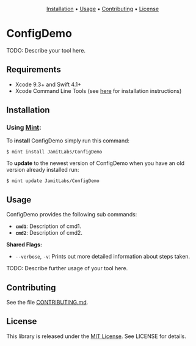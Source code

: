 <p align="center">
    <a href="#installation">Installation</a>
  • <a href="#usage">Usage</a>
  • <a href="#contributing">Contributing</a>
  • <a href="#license">License</a>
</p>

# ConfigDemo

TODO: Describe your tool here.

## Requirements

- Xcode 9.3+ and Swift 4.1+
- Xcode Command Line Tools (see [here](http://stackoverflow.com/a/9329325/3451975) for installation instructions)

## Installation

### Using [Mint](https://github.com/yonaskolb/Mint):

To **install** ConfigDemo simply run this command:

```shell
$ mint install JamitLabs/ConfigDemo
```

To **update** to the newest version of ConfigDemo when you have an old version already installed run:

```shell
$ mint update JamitLabs/ConfigDemo
```

## Usage

ConfigDemo provides the following sub commands:
- **`cmd1`**: Description of cmd1.
- **`cmd2`**: Description of cmd2.

**Shared Flags:**
- `--verbose`, `-v`: Prints out more detailed information about steps taken.

TODO: Describe further usage of your tool here.

## Contributing

See the file [CONTRIBUTING.md](https://github.com/JamitLabs/ConfigDemo/blob/stable/CONTRIBUTING.md).

## License
This library is released under the [MIT License](http://opensource.org/licenses/MIT). See LICENSE for details.

